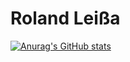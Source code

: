 # Roland Leißa

[![Anurag's GitHub stats](https://github-readme-stats.vercel.app/api?username=leissa&count_private=true&include_all_commits=true)](https://github.com/anuraghazra/github-readme-stats)
